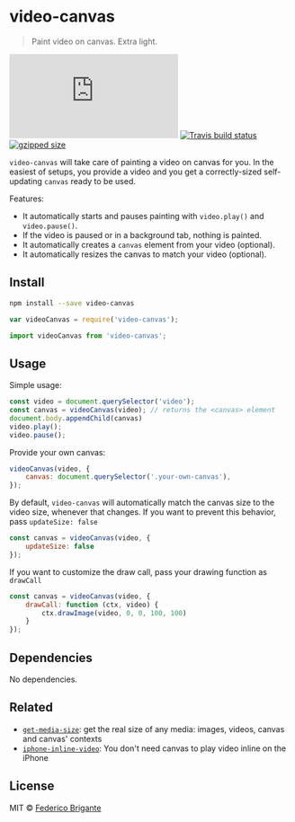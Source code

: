 # video-canvas

> Paint video on canvas. Extra light.

[![gzipped size](https://badges.herokuapp.com/size/github/fregante/video-canvas/master/dist/video-canvas.browser.js?gzip=true&label=gzipped%20size)](#readme)
[![Travis build status](https://api.travis-ci.org/fregante/video-canvas.svg?branch=master)](https://travis-ci.org/fregante/video-canvas)
[![gzipped size](https://img.shields.io/npm/v/video-canvas.svg)](https://www.npmjs.com/package/video-canvas)

`video-canvas` will take care of painting a video on canvas for you. In the easiest of setups, you provide a video and you get a correctly-sized self-updating `canvas` ready to be used.

Features:

- It automatically starts and pauses painting with `video.play()` and `video.pause()`.
- If the video is paused or in a background tab, nothing is painted.
- It automatically creates a `canvas` element from your video (optional).
- It automatically resizes the canvas to match your video (optional).

## Install

```sh
npm install --save video-canvas
```

```js
var videoCanvas = require('video-canvas');
```

```js
import videoCanvas from 'video-canvas';
```

## Usage

Simple usage:

```js
const video = document.querySelector('video');
const canvas = videoCanvas(video); // returns the <canvas> element
document.body.appendChild(canvas)
video.play();
video.pause();
```

Provide your own canvas:

```js
videoCanvas(video, {
	canvas: document.querySelector('.your-own-canvas'),
});
```

By default, `video-canvas` will automatically match the canvas size to the video size, whenever that changes. If you want to prevent this behavior, pass `updateSize: false`

```js
const canvas = videoCanvas(video, {
	updateSize: false
});
```

If you want to customize the draw call, pass your drawing function as `drawCall`

```js
const canvas = videoCanvas(video, {
	drawCall: function (ctx, video) {
		ctx.drawImage(video, 0, 0, 100, 100)
	}
});
```

## Dependencies

No dependencies.

## Related

* [`get-media-size`](https://github.com/fregante/get-media-size): get the real size of any media: images, videos, canvas and canvas' contexts
* [`iphone-inline-video`](https://github.com/fregante/iphone-inline-video): You don't need canvas to play video inline on the iPhone

## License

MIT © [Federico Brigante](https://bfred.it)
